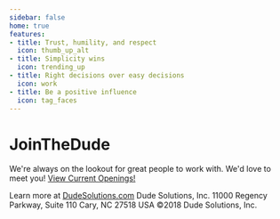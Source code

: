 ```yaml
---
sidebar: false
home: true
features:
- title: Trust, humility, and respect
  icon: thumb_up_alt
- title: Simplicity wins
  icon: trending_up
- title: Right decisions over easy decisions
  icon: work
- title: Be a positive influence
  icon: tag_faces
---
```


# JoinTheDude
<p>We're always on the lookout for great people to work with. We'd love to meet you!
  <a href="https://www.dudesolutions.com/about-us/careers" class="button">View Current Openings!</a>
</p>
<v-layout>
  <div class="flex flex-col xs12 sm4 offset-sm8">
  <v-layout>
    <v-flex>
      <v-btn icon class="bg-gray-blue text-dude-blue" href="https://github.com/DudeSolutions">
        <font-awesome-icon :icon="['fab','github']"/>
      </v-btn>
    </v-flex>
    <v-flex>
      <v-btn icon class="bg-gray-blue text-dude-blue" href="http://careers.stackoverflow.com/company/dude-solutions">
        <font-awesome-icon :icon="['fab','stack-overflow']"/>
      </v-btn>
    </v-flex>
    <v-flex>
      <v-btn icon class="bg-gray-blue text-dude-blue" href="https://twitter.com/dudesolutions">
        <font-awesome-icon :icon="['fab','twitter']"/>
      </v-btn>
    </v-flex>
    <v-flex>
      <v-btn icon class="bg-gray-blue text-dude-blue" href="https://www.linkedin.com/company/dude-solutions">
        <font-awesome-icon :icon="['fab','linkedin']"/>
      </v-btn>
    </v-flex>
    <v-flex>
      <v-btn icon class="bg-gray-blue text-dude-blue" href="https://www.facebook.com/dudesolutions/">
        <font-awesome-icon :icon="['fab','facebook']"/>
      </v-btn>
    </v-flex>
    </v-layout>
  </div>
</v-layout>
<v-layout class="footer bg-dude-blue">
  <v-flex class="align-center">
  <v-layout class="align-center">
    <v-flex class="text-white text-left">
      <v-flex>Learn more at <a href="https://dudesolutions.com" target="_blank">DudeSolutions.com</a></v-flex>
      <v-flex>Dude Solutions, Inc.</v-flex>
      <v-flex>11000 Regency Parkway, Suite 110</v-flex>
      <v-flex>Cary, NC 27518 USA</v-flex>
    </v-flex>
    <v-flex class="text-white text-right">
      &copy;2018 Dude Solutions, Inc.
    </v-flex>
    </v-layout>
  </v-flex>
</v-layout>